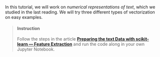

In this tutorial, we will work on _numerical representations of text_, which we studied in the last reading. We will try three different types of vectorization on easy examples.

> #### Instruction
> Follow the steps in the article [**Preparing the text Data with scikit-learn — Feature Extraction**](https://medium.com/@vasista/preparing-the-text-data-with-scikit-learn-b31a3df567e) and run the code along in your own Jupyter Notebook.